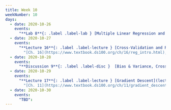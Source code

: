 ```yaml
---
title: Week 10
weekNumber: 10
days:
  - date: 2020-10-26
    events:
      "**Lab 8**{: .label .label-lab } [Multiple Linear Regression and Feature Engineering](http://data100.datahub.berkeley.edu/hub/user-redirect/git-sync?repo=https://github.com/DS-100/fa20&subPath=lab/lab08) (due Oct. 26)":
  - date: 2020-10-27
    events:
      "**Lecture 16**{: .label .label-lecture } [Cross-Validation and Regularization](lecture/lec16) (QC due Nov. 2)":
        "[Ch. 16](https://www.textbook.ds100.org/ch/16/reg_intro.html), [Ch. 15.3](https://www.textbook.ds100.org/ch/15/bias_cv.html)"
  - date: 2020-10-28
    events:
      "**Discussion 9**{: .label .label-disc }  [Bias & Variance, Cross-Validation, & Regularization](https://drive.google.com/file/d/1ZCTI0ZVs5mw9SkI5gRTH1wRs-nJsBoe4/view?usp=sharing) [(video)](https://www.youtube.com/playlist?list=PLQCcNQgUcDfpb8-qA034D4LiH8Lfs0FAB)":
  - date: 2020-10-29
    events:
      "**Lecture 17**{: .label .label-lecture } [Gradient Descent](lecture/lec17) (QC due Nov. 2)":
        "[Ch. 11](https://www.textbook.ds100.org/ch/11/gradient_descent.html)"
  - date: 2020-10-30
    events:
      "TBD":
---
```

